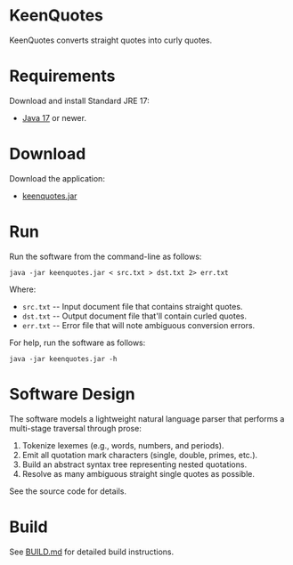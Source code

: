 # KeenQuotes

KeenQuotes converts straight quotes into curly quotes.

# Requirements

Download and install Standard JRE 17:

* [Java 17](https://bell-sw.com/pages/downloads/#/java-17-lts) or newer.

# Download

Download the application:

* [keenquotes.jar](https://github.com/DaveJarvis/keenquotes/releases/latest/download/keenquotes.jar)

# Run

Run the software from the command-line as follows:

    java -jar keenquotes.jar < src.txt > dst.txt 2> err.txt

Where:

* `src.txt` -- Input document file that contains straight quotes.
* `dst.txt` -- Output document file that'll contain curled quotes.
* `err.txt` -- Error file that will note ambiguous conversion errors.

For help, run the software as follows:

    java -jar keenquotes.jar -h

# Software Design

The software models a lightweight natural language parser that performs a
multi-stage traversal through prose:

1. Tokenize lexemes (e.g., words, numbers, and periods).
1. Emit all quotation mark characters (single, double, primes, etc.).
1. Build an abstract syntax tree representing nested quotations.
1. Resolve as many ambiguous straight single quotes as possible.

See the source code for details.

# Build

See [BUILD.md](BUILD.md) for detailed build instructions.

